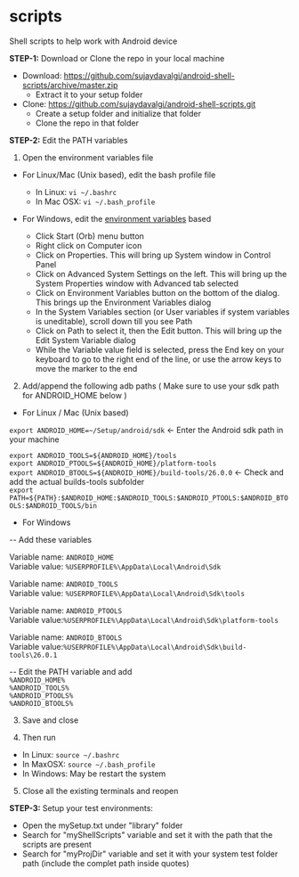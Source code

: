 # scripts

Shell scripts to help work with Android device

**STEP-1:**
Download or Clone the repo in your local machine
- Download: https://github.com/sujaydavalgi/android-shell-scripts/archive/master.zip
  - Extract it to your setup folder
- Clone: https://github.com/sujaydavalgi/android-shell-scripts.git
  - Create a setup folder and initialize that folder
  - Clone the repo in that folder

**STEP-2:**
Edit the PATH variables

1. Open the environment variables file

- For Linux/Mac (Unix based), edit the bash profile file</br>
  - In Linux: `vi ~/.bashrc`</br>
  - In Mac OSX: `vi ~/.bash_profile`</br>
  
- For Windows, edit the [environment variables](http://www.360logica.com/blog/how-to-set-path-environmental-variable-for-sdk-in-windows/) based</br>
  - Click Start (Orb) menu button</br>
  - Right click on Computer icon</br>
  - Click on Properties. This will bring up System window in Control Panel</br>
  - Click on Advanced System Settings on the left. This will bring up the System Properties window with Advanced tab selected </br>
  - Click on Environment Variables button on the bottom of the dialog. This brings up the Environment Variables dialog</br>
  - In the System Variables section (or User variables if system variables is uneditable), scroll down till you see Path</br>
  - Click on Path to select it, then the Edit button. This will bring up the Edit System Variable dialog</br>
  - While the Variable value field is selected, press the End key on your keyboard to go to the right end of the line, or use the arrow keys to move the marker to the end</br>

2. Add/append the following adb paths ( Make sure to use your sdk path for ANDROID_HOME below )</br>
 - For Linux / Mac (Unix based)</br>

`export ANDROID_HOME=~/Setup/android/sdk` <- Enter the Android sdk path in your machine</br>
  
`export ANDROID_TOOLS=${ANDROID_HOME}/tools`</br>
`export ANDROID_PTOOLS=${ANDROID_HOME}/platform-tools`</br>
`export ANDROID_BTOOLS=${ANDROID_HOME}/build-tools/26.0.0` <- Check and add the actual builds-tools subfolder</br>
`export PATH=${PATH}:$ANDROID_HOME:$ANDROID_TOOLS:$ANDROID_PTOOLS:$ANDROID_BTOOLS:$ANDROID_TOOLS/bin`</br>

 - For Windows</br>

-- Add these variables</br>

Variable name: `ANDROID_HOME`</br>
Variable value: `%USERPROFILE%\AppData\Local\Android\Sdk`</br>

Variable name: `ANDROID_TOOLS`</br>
Variable value: `%USERPROFILE%\AppData\Local\Android\Sdk\tools`</br>

Variable name: `ANDROID_PTOOLS`</br>
Variable value:`%USERPROFILE%\AppData\Local\Android\Sdk\platform-tools`</br>

Variable name: `ANDROID_BTOOLS`</br>
Variable value:`%USERPROFILE%\AppData\Local\Android\Sdk\build-tools\26.0.1`</br>

-- Edit the PATH variable and add</br>
`%ANDROID_HOME%`</br>
`%ANDROID_TOOLS%`</br>
`%ANDROID_PTOOLS%`</br>
`%ANDROID_BTOOLS%`</br>

3. Save and close</br>

4. Then run
 - In Linux: `source ~/.bashrc`</br>
 - In MaxOSX: `source ~/.bash_profile`</br>
 - In Windows: May be restart the system

5. Close all the existing terminals and reopen

**STEP-3:**
Setup your test environments:
 - Open the mySetup.txt under "library" folder
  - Search for "myShellScripts" variable and set it with the path that the scripts are present
  - Search for "myProjDir" variable and set it with your system test folder path (include the complet path inside quotes)
